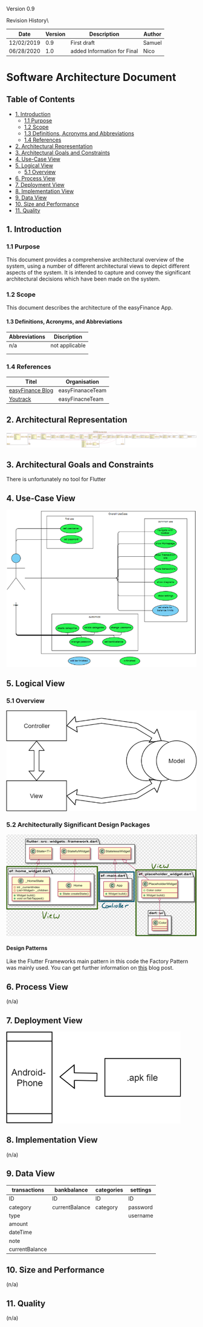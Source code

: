 Version 0.9

Revision History\


| Date | Version | Description | Author |
| - | - | - | - |
| 12/02/2019 | 0.9 | First draft | Samuel |
| 06/28/2020 | 1.0 | added Information for Final | Nico |

# Software Architecture Document

## Table of Contents

- [1. Introduction](#1-introduction)
  - [1.1 Purpose](#11-purpose)
  - [1.2 Scope](#12-scope)
  - [1.3 Definitions, Acronyms and Abbreviations](#13-definitions-acronyms-and-abbreviations)
  - [1.4 References](#14-references)
- [2. Architectural Representation](#2-architectural-representation)
- [3. Architectural Goals and Constraints](#3-architectural-goals-and-constraints)
- [4. Use-Case View](#4-use-case-view)
- [5. Logical View](#5-logical-view)
  - [5.1 Overview](#51-overview)
- [6. Process View](#6-process-view)
- [7. Deployment View](#7-deployment-view)
- [8. Implementation View](#8-implementation-view)
- [9. Data View](#9-data-view)
- [10. Size and Performance](#10-size-and-performance)
- [11. Quality](#11-quality)

## 1. Introduction

### 1.1	Purpose

This document provides a comprehensive architectural overview of the system, using a number of different architectural views to depict different aspects of the system. It is intended to capture and convey the significant architectural decisions which have been made on the system.

### 1.2	Scope

This document describes the architecture of the easyFinance App.

#### 1.3	Definitions, Acronyms, and Abbreviations


| Abbreviations | Discription |
| - | - |
| n/a | not applicable |
|   |   |
|   |   |

### 1.4	References


| Titel | Organisation |
| - | - |
| [easyFinance Blog](https://softwareengineeringtinf18b3.wordpress.com/) | easyFinanaceTeam |
| [Youtrack](https://softwareengeneering.myjetbrains.com/youtrack/dashboard?id=cc5fd7ad-01fa-4339-902c-d544cb31886a) | easyFinacneTeam |

## 2. Architectural Representation

![Current Calss Diagram](../Final/easyFinance-CD.svg)

## 3. Architectural Goals and Constraints

There is unfortunately no tool for Flutter

## 4. Use-Case View

![Our overall Usecas](../OverallUsecases2.png)

## 5. Logical View

### 5.1	Overview

![Logical Overview MVC](./Logical_Overview.png)

### 5.2	Architecturally Significant Design Packages

![Reduced Class Diagram with marked MVC](./CD-MVC.png)

#### Design Patterns

Like the Flutter Frameworks main pattern in this code the Factory Pattern was mainly used.
You can get further information on [this](https://softwareengineeringtinf18b3.wordpress.com/2020/05/27/s2-w6-design-pattern/) blog post.

## 6. Process View

(n/a)

## 7. Deployment View

![Deployment View MVC](./Deployment_View.png)

## 8. Implementation View

(n/a)

## 9. Data View


| transactions | bankbalance | categories | settings |
| - | - | - | - |
| ID | ID | ID | ID |
| category | currentBalance | category | password |
| type |   |   | username |
| amount |   |   |   |
| dateTime |   |   |   |
| note |   |   |   |
| currentBalance |   |   |   |

## 10. Size and Performance

(n/a)

## 11. Quality

(n/a)
